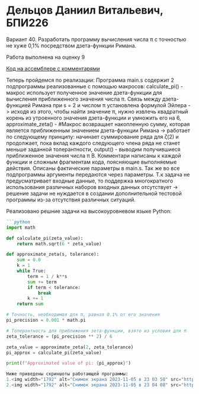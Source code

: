 # Дельцов Даниил Витальевич, БПИ226

Вариант 40. Разработать программу вычисления числа π с точностью не хуже 0,1% посредством дзета-функции Римана.

Работа выполнена на оценку 9

[Код на ассемблере с комментарями](https://github.com/danikd1/IndividualHomework_2_ABC-)

Теперь пройдемся по реализации:
Программа main.s содержит 2 подпрограммы реализованные с помощью макросов: calculate_pi() - макрос использует полученное значение дзета-функции для вычисления приближенного значения числа π. Связь между дзета-функцией Римана при s = 2 и числом π установлена формулой Эйлера -> исходя из этого, чтобы найти значение π, нужно извлечь квадратный корень из утроенного значения дзета-функции и умножить его на 6, approximate_zeta() - #Макрос возвращает накопленную сумму, которая является приближенным значением дзета-функции Римана -> работает по следующему принципу: начинает суммирование ряда для ζ(2) и продолжает, пока вклад каждого следующего члена ряда не станет меньше заданной толерантности, output() - выводим получившиеся приближенное значения числа π B. Комментари написаны к каждой функции и сложным фрагментам кода, поясняющие выполняемые действия. Описаны фактические параметры в main.s. Так же во все подпрограммы аргументы передаются через параметры. Т.к задача не предусматривает входные данные, то поддержка многократного использования различных наборов входных данных отсутствует -> решение задачи не нуждается в создании дополнительной тестовой программы из-за отсутствия различных ситуаций.

Реализовано решние задачи на высокоуровневом языке Python:
```markdown
```python
import math

def calculate_pi(zeta_value):
    return math.sqrt(6 * zeta_value)

def approximate_zeta(s, tolerance):
    sum = 0.0
    k = 1
    while True:
        term = 1 / k**s
        sum += term
        if term < tolerance:
            break
        k += 1
    return sum

# Точность, необходимая для π, равная 0.1% от его значения
pi_precision = 0.001 * math.pi

# Толерантность для приближения зета-функции, взято из условия для π
zeta_tolerance = (pi_precision ** 2) / 6

zeta_value = approximate_zeta(2, zeta_tolerance)
pi_approx = calculate_pi(zeta_value)

print(f"Approximated value of pi: {pi_approx}")

Ниже приведены скриншоты работающей программы:
1.<img width="1792" alt="Снимок экрана 2023-11-05 в 23 03 50" src="https://github.com/danikd1/IndividualHomework_2_ABC-/assets/36849026/f4ef9aef-c921-46d4-ac1e-f6ec4895c80b">
2.<img width="1792" alt="Снимок экрана 2023-11-05 в 23 04 08" src="https://github.com/danikd1/IndividualHomework_2_ABC-/assets/36849026/a414ddbc-1afa-4073-af60-5196356156ee">
